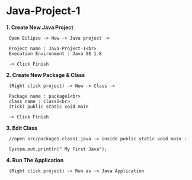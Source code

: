 # Java-Project-1

<b>1. Create New Java Project</b>

     Open Eclipse -> New -> Java project ->
   
     Project name : Java-Project-1<br>   
     Execution Environment : Java SE 1.8
   
     -> Click Finish   

<b>2. Create New Package & Class</b>

     (Right click project) -> New -> Class ->
   
     Package name : package1<br>   
     class name : class1<br>   
     (tick) public static void main
   
     -> Click Finish   

<b>3. Edit Class</b>

     //open src/package1.class1.java -> inside public static void main :

     System.out.println(" My First Java");   

<b>4. Run The Application</b>
   
     (Right click project) -> Run as -> Java Application




